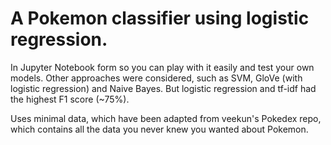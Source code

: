 # A Pokemon classifier using logistic regression. 

In Jupyter Notebook form so you can play with it easily and test your own models. Other approaches were considered, such as SVM, GloVe (with logistic regression) and Naive Bayes. But logistic regression and tf-idf had the highest F1 score (~75%).


Uses minimal data, which have been adapted from veekun's Pokedex repo, which contains all the data you never knew you wanted about Pokemon.
